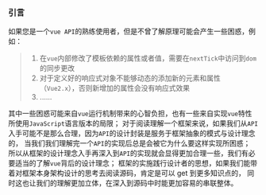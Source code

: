### 引言

如果您是一个`vue API`的熟练使用者，但是不曾了解原理可能会产生一些困惑，例如：

> 1. 在`vue`内部修改了模板依赖的属性或者值，需要在`nextTick`中访问到`dom`的同步更改
> 2. 对于定义好的响应式对象不能够动态的添加新的元素和属性（`Vue2.x`），否则新增加的属性会没有响应式效果
> 3. ......

其中一些困惑可能来自`vue`运行机制带来的心智负担，也有一些来自实现`vue`特性所使用`JavaScript`语言版本的局限；
对于阅读理解一个框架来说，如果我们从`API`入手可能不是那么合理，因为`API`的设计封装是服务于框架抽象的模式与设计理念的，
当我们我们理解完一个`API`的实现后总是会被它为什么要这样实现所困惑；
所以从框架的设计理念入手再深入到`API`的实现就会显得更加合理一些，我们有必要适当的了解`vue`背后的设计理念；
框架的实施践行设计者的思想，如果我们能带着对框架本身架构设计的思考去阅读源码，肯定是可以 get 到更多知识点的，
同时这也让我们的理解更加立体，在深入到源码中时能更加容易的串联整体。
